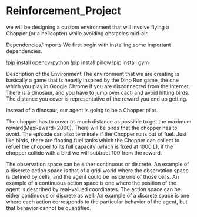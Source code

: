 # Reinforcement_Project

we will be designing a custom environment that will involve flying a Chopper (or a helicopter) while avoiding obstacles mid-air.

Dependencies/Imports
We first begin with installing some important dependencies.

!pip install opencv-python 
!pip install pillow
!pip install gym

Description of the Environment
The environment that we are creating is basically a game that is heavily inspired by the Dino Run game, the one which you play in Google Chrome if you are disconnected from the Internet. There is a dinosaur, and you have to jump over cacti and avoid hitting birds. The distance you cover is representative of the reward you end up getting.

instead of a dinosaur, our agent is going to be a Chopper pilot.

The chopper has to cover as much distance as possible to get the maximum reward(MaxReward=2000). There will be birds that the chopper has to avoid.
The episode can also terminate if the Chopper runs out of fuel.
Just like birds, there are floating fuel tanks which the Chopper can collect to refuel the chopper to its full capacity (which is fixed at 1000 L), if the chopper collide with a bird we will subtract 100 from the reward.

The observation space can be either continuous or discrete. An example of a discrete action space is that of a grid-world where the observation space is defined by cells, and the agent could be inside one of those cells. An example of a continuous action space is one where the position of the agent is described by real-valued coordinates.
The action space can be either continuous or discrete as well. An example of a discrete space is one where each action corresponds to the particular behavior of the agent, but that behavior cannot be quantified.
